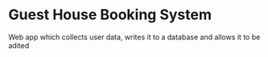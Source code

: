 # Guest House Booking System
Web app which collects user data, writes it to a database and allows it to be adited 

